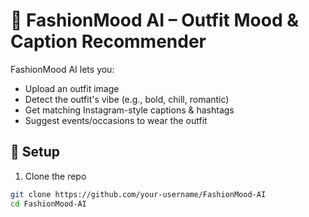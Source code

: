 # 👗 FashionMood AI – Outfit Mood & Caption Recommender

FashionMood AI lets you:
- Upload an outfit image
- Detect the outfit's vibe (e.g., bold, chill, romantic)
- Get matching Instagram-style captions & hashtags
- Suggest events/occasions to wear the outfit

## 🔧 Setup

1. Clone the repo
```bash
git clone https://github.com/your-username/FashionMood-AI
cd FashionMood-AI
